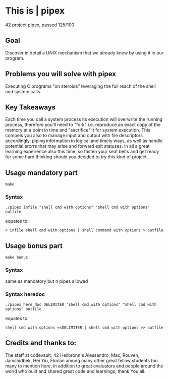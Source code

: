 # This is | pipex
42 project pipex, passed 125/100

## Goal
Discover in detail a UNIX mechanism that we already know by using it in our program.

## Problems you will solve with pipex
Executing C programs "on steroids" leveraging the full reach of the shell and system calls.

## Key Takeaways
Each time you call a system process its execution will overwrite the running process, therefore you'll need to "fork"
i.e. reproduce an exact copy of the memory at a point in time and "sacrifice" it for system execution.
This compels you also to manage input and output with file descriptors accordingly, piping information in logical and timely ways, as well as handle potential erorrs that may arise and forward exit statuses.
In all a great learning experience also this time, so fasten your seat belts and get ready for some hard thinking should you decided to try this kind of project.

## Usage mandatory part

`make`

### Syntax

`./pipex infile "shell cmd with options" "shell cmd with options" outfile`

equates to:

`< infile shell cmd with options | shell command with options > outfile`

## Usage bonus part

`make bonus`

### Syntax
same as mandatory but n pipes allowed

### Syntax heredoc

`./pipex here_doc DELIMITER "shell cmd with options" "shell cmd with options" outfile`

equates to:

`shell cmd with options <<DELIMITER | shell cmd with options >> outfile`

## Credits and thanks to:
The staff at codevault; 42 Heilbronn's Alessandro, Max, Rouven, Jamshidbek, Hei Yiu, Florian among many other great fellow students too many to mention here, in addition to great evaluators and people around the world who built and shared great code and learnings, thank You all.
